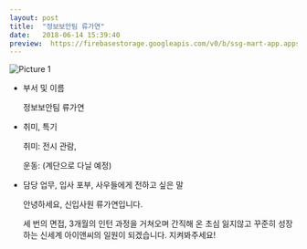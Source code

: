 ```yaml
---
layout: post
title:  "정보보안팀 류가연"
date:   2018-06-14 15:39:40
preview:  https://firebasestorage.googleapis.com/v0/b/ssg-mart-app.appspot.com/o/%EB%8F%99%EA%B8%B0%EC%82%AC%EC%A7%84%2F191914.jpg?alt=media&token=a590dd56-494a-4339-9806-668ceca3a0e5
---
```


![Picture 1](https://firebasestorage.googleapis.com/v0/b/ssg-mart-app.appspot.com/o/%EB%8F%99%EA%B8%B0%EC%82%AC%EC%A7%84%2F191914.jpg?alt=media&token=a590dd56-494a-4339-9806-668ceca3a0e5)


* 부서 및 이름

    정보보안팀 류가연

* 취미, 특기

    취미: 전시 관람,
    
    운동: (계단으로 다닐 예정)

* 담당 업무, 입사 포부, 사우들에게 전하고 싶은 말 

    안녕하세요, 신입사원 류가연입니다. 
    
    세 번의 면접, 3개월의 인턴 과정을 거쳐오며 간직해 온 초심 잃지않고 꾸준히 성장하는 신세계 아이앤씨의 일원이 되겠습니다. 지켜봐주세요!
